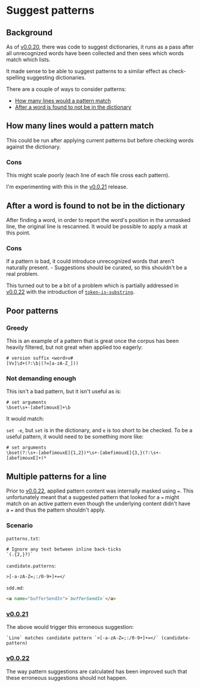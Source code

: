 # Suggest patterns

## Background

As of [v0.0.20](https://github.com/check-spelling/check-spelling/releases/tag/v0.0.20), there was code to suggest dictionaries, it runs as a pass after all unrecognized words have been collected and then sees which words match which lists.

It made sense to be able to suggest patterns to a similar effect as check-spelling suggesting dictionaries.

There are a couple of ways to consider patterns:

- [How many lines would a pattern match](#how-many-lines-would-a-pattern-match)
- [After a word is found to not be in the dictionary](#after-a-word-is-found-to-not-be-in-the-dictionary)

## How many lines would a pattern match

This could be run after applying current patterns but before checking words against the dictionary.

### Cons

This might scale poorly (each line of each file cross each pattern).

I'm experimenting with this in the [v0.0.21](https://github.com/check-spelling/check-spelling/releases/tag/v0.0.21) release.

## After a word is found to not be in the dictionary

After finding a word, in order to report the word's position in the unmasked line, the original line is rescanned. It would be possible to apply a mask at this point.

### Cons

If a pattern is bad, it could introduce unrecognized words that aren't naturally present. - Suggestions should be curated, so this shouldn't be a real problem.

This turned out to be a bit of a problem which is partially addressed in [v0.0.22](https://github.com/check-spelling/check-spelling/releases/tag/v0.0.22) with the introduction of [`token-is-substring`](https://github.com/check-spelling/check-spelling/wiki/Event-descriptions#token-is-substring).

## Poor patterns

### Greedy

This is an example of a pattern that is great once the corpus has been heavily filtered, but not great when applied too eagerly:

```
# version suffix <word>v#
[Vv]\d+(?:\b|(?=[a-zA-Z_]))
```

### Not demanding enough

This isn't a bad pattern, but it isn't useful as is:

```
# set arguments
\bset\s+-[abefimouxE]+\b
```

It would match:

`set -e`, but `set` is in the dictionary, and `e` is too short to be checked. To be a useful pattern, it would need to be something more like:

```
# set arguments
\bset(?:\s+-[abefimouxE]{1,2})*\s+-[abefimouxE]{3,}(?:\s+-[abefimouxE]+)*
```

## Multiple patterns for a line

Prior to [v0.0.22](https://github.com/check-spelling/check-spelling/releases/tag/v0.0.22), applied pattern content was internally masked using `=`. This unfortunately meant that a suggested pattern that looked for a `=` might match on an active pattern even though the underlying content didn't have a `=` and thus the pattern shouldn't apply.

### Scenario

`patterns.txt`:

```
# Ignore any text between inline back-ticks
`(.{2,}?)`
```

`candidate.patterns`:

```
>[-a-zA-Z=;:/0-9+]+=</
```

`sdd.md`:

```md
<a name="bufferSendIn">`bufferSendIn`</a> 
```

### [v0.0.21](https://github.com/check-spelling/check-spelling/releases/tag/v0.0.21)

The above would trigger this erroneous suggestion:

```
`Line` matches candidate pattern `>[-a-zA-Z=;:/0-9+]+=</` (candidate-pattern)
```

### [v0.0.22](https://github.com/check-spelling/check-spelling/releases/tag/v0.0.22)

The way pattern suggestions are calculated has been improved such that these erroneous suggestions should not happen.
